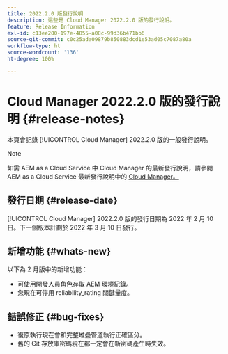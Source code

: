 ```yaml
---
title: 2022.2.0 版發行說明
description: 這些是 Cloud Manager 2022.2.0 版的發行說明。
feature: Release Information
exl-id: c13ee200-197e-4855-a08c-99d36b471bb6
source-git-commit: c0c25ada09879b850883dcd1e53ad05c7087a80a
workflow-type: ht
source-wordcount: '136'
ht-degree: 100%

---
```


# Cloud Manager 2022.2.0 版的發行說明 {#release-notes}

本頁會記錄 [!UICONTROL Cloud Manager] 2022.2.0 版的一般發行說明。

>[!NOTE]
>
>如需 AEM as a Cloud Service 中 Cloud Manager 的最新發行說明，請參閱 AEM as a Cloud Service 最新發行說明中的 [Cloud Manager。](https://experienceleague.adobe.com/docs/experience-manager-cloud-service/content/implementing/using-cloud-manager/release-notes-cloud-manager/release-notes-cm-current.html)

## 發行日期 {#release-date}

[!UICONTROL Cloud Manager] 2022.2.0 版的發行日期為 2022 年 2 月 10 日。下一個版本計劃於 2022 年 3 月 10 日發行。

## 新增功能 {#whats-new}

以下為 2 月版中的新增功能：

* 可使用開發人員角色存取 AEM 環境紀錄。
* 您現在可停用 reliability_rating 關鍵量度。

## 錯誤修正 {#bug-fixes}

* 復原執行現在會和完整堆疊管道執行正確區分。
* 舊的 Git 存放庫密碼現在都一定會在新密碼產生時失效。
